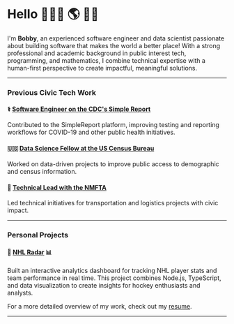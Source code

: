 # Hello 👨🏻‍💻 🌎 👋🏻

I'm **Bobby**, an experienced software engineer and data scientist passionate about building software that makes the world a better place! With a strong professional and academic background in public interest tech, programming, and mathematics, I combine technical expertise with a human-first perspective to create impactful, meaningful solutions.

---

### Previous Civic Tech Work

#### ⚕️ [Software Engineer on the CDC's Simple Report](https://github.com/CDCgov/prime-simplereport/pulls?q=is%3Apr+is%3Amerged+author%3Abobbywells52)  
Contributed to the SimpleReport platform, improving testing and reporting workflows for COVID-19 and other public health initiatives.

#### 🇺🇸 [Data Science Fellow at the US Census Bureau](https://github.com/codingitforward/cdfdemoday2021/blob/main/Bobby_Wells_Katie_Harris.pdf)  
Worked on data-driven projects to improve public access to demographic and census information.

#### 🚸 [Technical Lead with the NMFTA](https://github.com/hliu12/nmfta-code-for-good)  
Led technical initiatives for transportation and logistics projects with civic impact.

---

### Personal Projects

#### 🏒 [NHL Radar](https://github.com/your-repo-link) 📊  
Built an interactive analytics dashboard for tracking NHL player stats and team performance in real time. This project combines Node.js, TypeScript, and data visualization to create insights for hockey enthusiasts and analysts.


For a more detailed overview of my work, check out my [resume](https://docs.google.com/document/d/e/2PACX-1vRlSl_6mUW46ugvz3HQQ4-H17AmQFgA7NiVgtL0qo4GUTY0wvvZxCB5YODDhYnlzg/pub).

---
